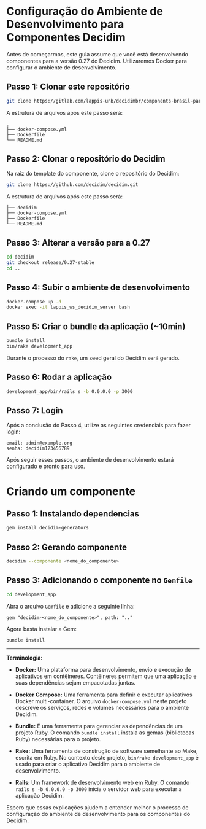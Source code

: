 # Configuração do Ambiente de Desenvolvimento para Componentes Decidim

Antes de começarmos, este guia assume que você está desenvolvendo componentes para a versão 0.27 do Decidim. Utilizaremos Docker para configurar o ambiente de desenvolvimento.

## Passo 1: Clonar este repositório

```bash
git clone https://gitlab.com/lappis-unb/decidimbr/components-brasil-participativo/template-component
```

A estrutura de arquivos após este passo será:

```plaintext
.
├── docker-compose.yml
├── Dockerfile
└── README.md
```

## Passo 2: Clonar o repositório do Decidim

Na raiz do template do componente, clone o repositório do Decidim:

```bash
git clone https://github.com/decidim/decidim.git
```

A estrutura de arquivos após este passo será:
```plaintext
├── decidim
├── docker-compose.yml
├── Dockerfile
└── README.md
```

## Passo 3: Alterar a versão para a 0.27

```bash
cd decidim
git checkout release/0.27-stable
cd ..
```

## Passo 4: Subir o ambiente de desenvolvimento

```bash
docker-compose up -d
docker exec -it lappis_ws_decidim_server bash
```

## Passo 5: Criar o bundle da aplicação (~10min)

```bash
bundle install
bin/rake development_app
```

Durante o processo do `rake`, um seed geral do Decidim será gerado.

## Passo 6: Rodar a aplicação

```bash
development_app/bin/rails s -b 0.0.0.0 -p 3000
```

## Passo 7: Login

Após a conclusão do Passo 4, utilize as seguintes credenciais para fazer login:

```plaintext
email: admin@example.org 
senha: decidim123456789
```

Após seguir esses passos, o ambiente de desenvolvimento estará configurado e pronto para uso. 

# Criando um componente

## Passo 1: Instalando dependencias

```bash
gem install decidim-generators
```

## Passo 2: Gerando componente

```bash
decidim --componente <nome_do_componente>
```

## Passo 3: Adicionando o componente no `Gemfile`

```bash
cd development_app
```

Abra o arquivo `Gemfile` e adicione a seguinte linha:

```
gem "decidim-<nome_do_componente>", path: ".."
```

Agora basta instalar a Gem:

```bash
bundle install
```

---

**Terminologia:**
- **Docker:** Uma plataforma para desenvolvimento, envio e execução de aplicativos em contêineres. Contêineres permitem que uma aplicação e suas dependências sejam empacotadas juntas.
  
- **Docker Compose:** Uma ferramenta para definir e executar aplicativos Docker multi-container. O arquivo `docker-compose.yml` neste projeto descreve os serviços, redes e volumes necessários para o ambiente Decidim.

- **Bundle:** É uma ferramenta para gerenciar as dependências de um projeto Ruby. O comando `bundle install` instala as gemas (bibliotecas Ruby) necessárias para o projeto.

- **Rake:** Uma ferramenta de construção de software semelhante ao Make, escrita em Ruby. No contexto deste projeto, `bin/rake development_app` é usado para criar o aplicativo Decidim para o ambiente de desenvolvimento.

- **Rails:** Um framework de desenvolvimento web em Ruby. O comando `rails s -b 0.0.0.0 -p 3000` inicia o servidor web para executar a aplicação Decidim.

Espero que essas explicações ajudem a entender melhor o processo de configuração do ambiente de desenvolvimento para os componentes do Decidim.